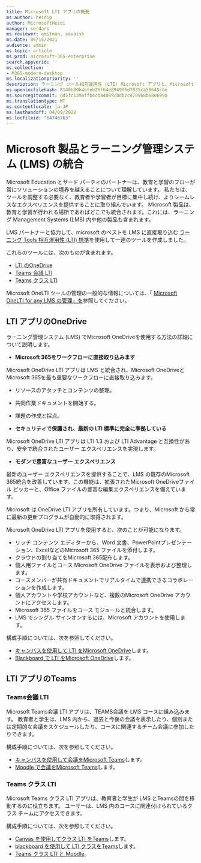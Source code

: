```yaml
---
title: Microsoft LTI アプリの概要
ms.author: heidip
author: MicrosoftHeidi
manager: serdars
ms.reviewer: amitman, sovaish
ms.date: 06/15/2021
audience: admin
ms.topic: article
ms.prod: microsoft-365-enterprise
search.appverid: ''
ms.collection:
- M365-modern-desktop
ms.localizationpriority: ''
description: ラーニング ツール相互運用性 (LTI) Microsoft アプリと、Microsoft アプリをラーニング管理システム (LMS) に統合する際の教育者に役立つ方法について説明します。
ms.openlocfilehash: 8140b89b4bfeb26f64e8949f6d7835ca59645cbe
ms.sourcegitcommit: dd5fc139affb4cba4089cbdb2c478968b680699a
ms.translationtype: MT
ms.contentlocale: ja-JP
ms.lasthandoff: 04/09/2022
ms.locfileid: "64746763"
---
```

# <a name="integrating-microsoft-products-with-your-learning-management-system-lms"></a>Microsoft 製品とラーニング管理システム (LMS) の統合

Microsoft Education とサード パーティのパートナーは、教育と学習のフローが常にソリューションの境界を越えることについて理解しています。 私たちは、ツールを調整する必要なく、教育者や学習者が目標に集中し続け、よりシームレスなエクスペリエンスを提供することに取り組んでいます。 Microsoft 製品は、教育と学習が行われる場所であればどこでも統合されます。これには、ラーニング Management Systems (LMS) 内や他の製品も含まれます。

LMS パートナーと協力して、microsoft のベストを LMS に直接取り込む [ラーニング Tools 相互運用性 (LTI) 標準](https://www.imsglobal.org/activity/learning-tools-interoperability)を使用して一連のツールを作成しました。

これらのツールには、次のものが含まれます。

- [LTI のOneDrive](#onedrive-lti-apps)
- [Teams 会議 LTI](#teams-meetings-lti)
- [Teams クラス LTI](#teams-classes-lti)

Microsoft OneLTI ツールの管理の一般的な情報については、「 [Microsoft OneLTI for any LMS の管理」を](manage-microsoft-one-lti.md)参照してください。

## <a name="onedrive-lti-apps"></a>LTI アプリのOneDrive

ラーニング管理システム (LMS) でMicrosoft OneDriveを使用する方法の詳細について説明します。

- **Microsoft 365をワークフローに直接取り込みます**

Microsoft OneDrive LTI アプリは LMS と統合され、Microsoft OneDriveとMicrosoft 365を最も重要なワークフローに直接取り込みます。

- リソースのアタッチとコンテンツの整理。
- 共同作業ドキュメントを開始する。
- 課題の作成と採点。

- **セキュリティで保護され、最新の LTI 標準に完全に準拠している**

Microsoft OneDrive LTI アプリは LTI 1.3 および LTI Advantage と互換性があり、安全で統合されたユーザー エクスペリエンスを実現します。

- **モダンで豊富なユーザー エクスペリエンス**

最新のユーザー エクスペリエンスを提供することで、LMS の既存のMicrosoft 365統合を改善しています。この機能は、拡張されたMicrosoft OneDriveファイル ピッカーと、Office ファイルの豊富な編集エクスペリエンスを備えています。

Microsoft は OneDrive LTI アプリを所有しています。つまり、Microsoft から常に最新の更新プログラムが自動的に取得されます。

Microsoft OneDrive LTI アプリを使用すると、次のことが可能になります。

- リッチ コンテンツ エディターから、Word 文書、PowerPointプレゼンテーション、ExcelなどのMicrosoft 365 ファイルを添付します。
- クラウドの割り当てをMicrosoft 365配布します。
- 個人用ファイルとコース Microsoft OneDrive ファイルを表示および整理します。
- コースメンバーが共有ドキュメントでリアルタイムで連携できるコラボレーションを作成します。
- 個人アカウントや学校アカウントなど、複数のMicrosoft OneDrive アカウントにアクセスします。
- Microsoft 365 ファイルをコース モジュールと統合します。
- LMS でシングル サインオンするには、Microsoft アカウントを使用します。

構成手順については、次を参照してください。

- [キャンバスを使用して LTI をMicrosoft OneDrive](onedrive-lti.md)します。
- [Blackboard で LTI をMicrosoft OneDrive](onedrive-lti-blackboard.md)します。

## <a name="teams-lti-apps"></a>LTI アプリのTeams

### <a name="teams-meetings-lti"></a>Teams会議 LTI

Microsoft Teams会議 LTI アプリは、TEAMS会議を LMS コースに組み込みます。 教育者と学生は、LMS 内から、過去と今後の会議を表示したり、個別または定期的な会議をスケジュールしたり、コースに関連するチーム会議に参加したりできます。

構成手順については、次を参照してください。

- [キャンバスを使用して会議をMicrosoft Teams](teams-meetings-with-canvas.md)します。
- [Moodle で会議をMicrosoft Teams](teams-classes-meetings-with-moodle.md)します。

### <a name="teams-classes-lti"></a>Teams クラス LTI

Microsoft Teams クラス LTI アプリは、教育者と学生が LMS とTeamsの間を移動するのに役立ちます。 ユーザーは、LMS 内のコースに関連付けられているクラス チームにアクセスできます。

構成手順については、次を参照してください。

- [Canvas を使用してクラス LTI をTeams](teams-classes-with-canvas.md)します。
- [blackboard を使用して LTI クラスをTeams](teams-classes-with-blackboard.md)します。
- [Teams クラス LTI と Moodle](teams-classes-meetings-with-moodle.md)。

